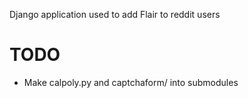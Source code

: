 Django application used to add Flair to reddit users

TODO
====

* Make calpoly.py and captchaform/ into submodules

